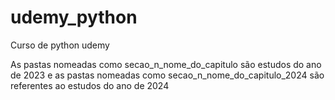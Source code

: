# udemy_python
 Curso de python udemy
 
 As pastas nomeadas como secao_n_nome_do_capitulo são estudos do ano de 2023
 e as pastas nomeadas como secao_n_nome_do_capitulo_2024 são referentes ao estudos do ano de 2024

